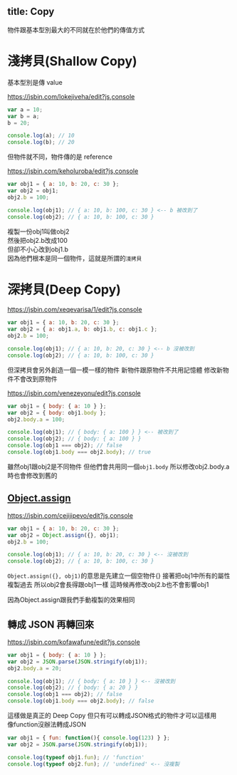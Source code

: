 title: Copy
---

物件跟基本型別最大的不同就在於他們的傳值方式


# 淺拷貝(Shallow Copy)

基本型別是傳 value

https://jsbin.com/lokejiveha/edit?js,console  
```js
var a = 10;
var b = a;
b = 20;

console.log(a); // 10
console.log(b); // 20
```

但物件就不同，物件傳的是 reference

https://jsbin.com/keholuroba/edit?js,console
```js
var obj1 = { a: 10, b: 20, c: 30 };
var obj2 = obj1;
obj2.b = 100;

console.log(obj1); // { a: 10, b: 100, c: 30 } <-- b 被改到了
console.log(obj2); // { a: 10, b: 100, c: 30 }
```

複製一份obj1叫做obj2  
然後把obj2.b改成100  
但卻不小心改到obj1.b  
因為他們根本是同一個物件，這就是所謂的`淺拷貝` 

# 深拷貝(Deep Copy)

https://jsbin.com/xeqevarisa/1/edit?js,console  
```js
var obj1 = { a: 10, b: 20, c: 30 };
var obj2 = { a: obj1.a, b: obj1.b, c: obj1.c };
obj2.b = 100;

console.log(obj1); // { a: 10, b: 20, c: 30 } <-- b 沒被改到
console.log(obj2); // { a: 10, b: 100, c: 30 }
```

但深拷貝會另外創造一個一模一樣的物件
新物件跟原物件不共用記憶體
修改新物件不會改到原物件


https://jsbin.com/venezeyonu/edit?js,console
```js  
var obj1 = { body: { a: 10 } };
var obj2 = { body: obj1.body };
obj2.body.a = 100;

console.log(obj1); // { body: { a: 100 } } <-- 被改到了
console.log(obj2); // { body: { a: 100 } }
console.log(obj1 === obj2); // false
console.log(obj1.body === obj2.body); // true
```

雖然obj1跟obj2是不同物件
但他們會共用同一個`obj1.body`
所以修改obj2.body.a時也會修改到舊的

## [Object.assign](https://developer.mozilla.org/zh-TW/docs/Web/JavaScript/Reference/Global_Objects/Object/assign)

https://jsbin.com/cejijipevo/edit?js,console

```js
var obj1 = { a: 10, b: 20, c: 30 };
var obj2 = Object.assign({}, obj1);
obj2.b = 100;

console.log(obj1); // { a: 10, b: 20, c: 30 } <-- 沒被改到
console.log(obj2); // { a: 10, b: 100, c: 30 }
```

`Object.assign({}, obj1)`的意思是先建立一個空物件{}
接著把obj1中所有的屬性複製過去
所以obj2會長得跟obj1一樣
這時候再修改obj2.b也不會影響obj1

因為Object.assign跟我們手動複製的效果相同  

## 轉成 JSON 再轉回來  

https://jsbin.com/kofawafune/edit?js,console
```js
var obj1 = { body: { a: 10 } };
var obj2 = JSON.parse(JSON.stringify(obj1));
obj2.body.a = 20;

console.log(obj1); // { body: { a: 10 } } <-- 沒被改到
console.log(obj2); // { body: { a: 20 } }
console.log(obj1 === obj2); // false
console.log(obj1.body === obj2.body); // false
```

這樣做是真正的 Deep Copy
但只有可以轉成JSON格式的物件才可以這樣用  
像function沒辦法轉成JSON
```js
var obj1 = { fun: function(){ console.log(123) } };
var obj2 = JSON.parse(JSON.stringify(obj1));

console.log(typeof obj1.fun); // 'function'
console.log(typeof obj2.fun); // 'undefined' <-- 沒複製
```